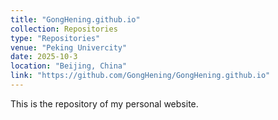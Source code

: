 ```yaml
---
title: "GongHening.github.io"
collection: Repositories
type: "Repositories"
venue: "Peking Univercity"
date: 2025-10-3
location: "Beijing, China"
link: "https://github.com/GongHening/GongHening.github.io"
---
```

This is the repository of my personal website.